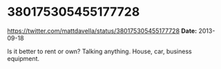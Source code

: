 # 380175305455177728
https://twitter.com/mattdavella/status/380175305455177728
**Date:** 2013-09-18

Is it better to rent or own? Talking anything. House, car, business equipment.
